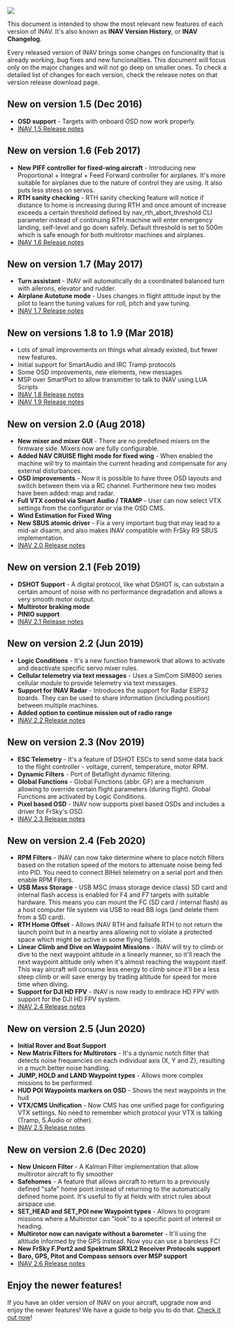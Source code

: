 ![](http://static.rcgroups.net/forums/attachments/6/1/0/3/7/6/a9088858-102-inav.png)

This document is intended to show the most relevant new features of each version of INAV.
It's also known as **INAV Version History**, or **INAV Changelog**.

Every released version of INAV brings some changes on funcionality that is already working, bug fixes and new funcionalities. This document will focus only on the major changes and will not go deep on smaller ones. To check a detailed list of changes for each version, check the release notes on that version release download page.

## New on version 1.5 (Dec 2016)
* **OSD support** - Targets with onboard OSD now work properly.
* [INAV 1.5 Release notes](/iNavFlight/inav/releases/tag/1.5)

## New on version 1.6 (Feb 2017)
* **New PIFF controller for fixed-wing aircraft** - Introducing new Proportional + Integral + Feed Forward controller for airplanes. It's more suitable for airplanes due to the nature of control they are using. It also puts less stress on servos.
* **RTH sanity checking** - RTH sanity checking feature will notice if distance to home is increasing during RTH and once amount of increase exceeds a certain threshold defined by nav_rth_abort_threshold CLI parameter instead of continuing RTH machine will enter emergency landing, self-level and go down safely. Default threshold is set to 500m which is safe enough for both multirotor machines and airplanes.
* [INAV 1.6 Release notes](/iNavFlight/inav/releases/tag/1.6)

## New on version 1.7 (May 2017)
* **Turn assistant** - INAV will automatically do a coordinated balanced turn with ailerons, elevator and rudder.
* **Airplane Autotune mode** - Uses changes in flight attitude input by the pilot to learn the tuning values for roll, pitch and yaw tuning.
* [INAV 1.7 Release notes](/iNavFlight/inav/releases/tag/1.7.0)

## New on versions 1.8 to 1.9 (Mar 2018)
* Lots of small improvements on things what already existed, but fewer new features.
* Initial support for SmartAudio and IRC Tramp protocols
* Some OSD improvements, new elements, new messages
* MSP over SmartPort to allow transmitter to talk to INAV using LUA Scripts
* [INAV 1.8 Release notes](/iNavFlight/inav/releases/tag/1.8)
* [INAV 1.9 Release notes](/iNavFlight/inav/releases/tag/1.9.0)

## New on version 2.0 (Aug 2018)
* **New mixer and mixer GUI** - There are no predefined mixers on the firmware side. Mixers now are fully configurable.
* **Added NAV CRUISE flight mode for fixed wing** - When enabled the machine will try to maintain the current heading and compensate for any external disturbances.
* **OSD improvements** - Now it is possible to have three OSD layouts and switch between them via a RC channel. Furthermore new two modes have been added: map and radar.
* **Full VTX control via Smart Audio / TRAMP** - User can now select VTX settings from the configurator or via the OSD CMS. 
* **Wind Estimation for Fixed Wing**
* **New SBUS atomic driver** - Fix a very important bug that may lead to a mid-air disarm, and also makes INAV compatible with FrSky R9 SBUS implementation.
* [INAV 2.0 Release notes](/iNavFlight/inav/wiki/2.0.0-Release-Notes)

## New on version 2.1 (Feb 2019)
* **DSHOT Support** - A digital protocol, like what DSHOT is, can substain a certain amount of noise with no performance degradation and allows a very smooth motor output.
* **Multirotor braking mode**
* **PINIO support**
* [INAV 2.1 Release notes](/iNavFlight/inav/wiki/2.1.0-Release-Notes)

## New on version 2.2 (Jun 2019)
* **Logic Conditions** - It's a new function framework that allows to activate and deactivate specific servo mixer rules.
* **Cellular telemetry via text messages** - Uses a SimCom SIM800 series cellular module to provide telemetry via text messages.
* **Support for INAV Radar** - Introduces the support for Radar ESP32 boards. They can be used to share information (including position) between multiple machines.
* **Added option to continue mission out of radio range**
* [INAV 2.2 Release notes](/iNavFlight/inav/wiki/2.2.0-Release-Notes)

## New on version 2.3 (Nov 2019)
* **ESC Telemetry** - It's a feature of DSHOT ESCs to send some data back to the flight controller - voltage, current, temperature, motor RPM.
* **Dynamic Filters** - Port of Betaflight dynamic filtering.
* **Global Functions** - Global Functions (abbr. GF) are a mechanism allowing to override certain flight parameters (during flight). Global Functions are activated by Logic Conditions.
* **Pixel based OSD** - INAV now supports pixel based OSDs and includes a driver for FrSky's OSD.
* [INAV 2.3 Release notes](/iNavFlight/inav/wiki/2.3.0-Release-Notes)

## New on version 2.4 (Feb 2020)

* **RPM Filters** - INAV can now take determine where to place notch filters based on the rotation speed of the motors to attenuate noise being fed into PID. You need to connect BlHeli telemetry on a serial port and then enable RPM Filters.
* **USB Mass Storage** - USB MSC (mass storage device class) SD card and internal flash access is enabled for F4 and F7 targets with suitable hardware. This means you can mount the FC (SD card / internal flash) as a host computer file system via USB to read BB logs (and delete them from a SD card).
* **RTH Home Offset** - Allows INAV RTH and failsafe RTH to not return the launch point but in a nearby area allowing not to violate a protected space which might be active in some flying fields.
* **Linear Climb and Dive on Waypoint Missions** - INAV will try to climb or dive to the next waypoint altitude in a linearly manner, so it'll reach the next waypoint altitude only when it's almost reaching the waypoint itself. This way aircraft will consume less energy to climb since it'll be a less steep climb or will save energy by trading altitude for speed for more time when diving.
* **Support for DJI HD FPV** - INAV is now ready to embrace HD FPV with support for the DJI HD FPV system.
* [INAV 2.4 Release notes](/iNavFlight/inav/wiki/2.4.0-Release-Notes)

## New on version 2.5 (Jun 2020)
* **Initial Rover and Boat Support**
* **New Matrix Filters for Multirotors** - It's a dynamic notch filter that detects noise frequencies on each individual axis (X, Y and Z), resulting in a much better noise handling.
* **JUMP, HOLD and LAND Waypoint types** - Allows more complex missions to be performed.
* **HUD POI Waypoints markers on OSD** - Shows the next waypoints in the hud
* **VTX/CMS Unification** - Now CMS has one unified page for configuring VTX settings. No need to remember which protocol your VTX is talking (Tramp, S.Audio or other).
* [INAV 2.5 Release notes](/iNavFlight/inav/wiki/2.5.0-Release-Notes)

## New on version 2.6 (Dec 2020)
* **New Unicorn Filter** - A Kalman Filter implementation that allow multirotor aircraft to fly smoother
* **Safehomes** - A feature that allows aircraft to return to a previously defined "safe" home point instead of returning to the automatically defined home point. It's useful to fly at fields with strict rules about airspace use.
* **SET_HEAD and SET_POI new Waypoint types** - Allows to program missions where a Multirotor can "look" to a specific point of interest or heading.
* **Multirotor now can navigate without a barometer** - It'll using the altitude informed by the GPS instead. Now you can use a baroless FC!
* **New FrSky F.Port2 and Spektrum SRXL2 Receiver Protocols support**
* **Baro, GPS, Pitot and Compass sensors over MSP support**
* [INAV 2.6 Release notes](/iNavFlight/inav/wiki/2.6.0-Release-Notes)

## Enjoy the newer features!

If you have an older version of INAV on your aircraft, upgrade now and enjoy the newer features! We have a guide to help you to do that. [Check it out now](/iNavFlight/inav/wiki/Upgrading-from-an-older-version-of-INAV-to-the-current-version)!